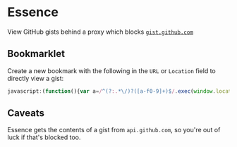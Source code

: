 # Essence
View GitHub gists behind a proxy which blocks [`gist.github.com`](https://gist.github.com/)

## Bookmarklet
Create a new bookmark with the following in the `URL` or `Location` field to directly view a gist:
```javascript
javascript:(function(){var a=/^(?:.*\/)?([a-f0-9]+)$/.exec(window.location.href),b=a?a[1]:null;b&&(window.location.href="https://yi-jiayu.github.io/essence/#"+b);})()
```

## Caveats
Essence gets the contents of a gist from `api.github.com`, so you're out of luck if that's blocked too.

